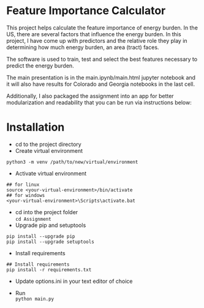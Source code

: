 Feature Importance Calculator
========
This project helps calculate the feature importance of energy burden. In the US, there are several factors that influence the energy burden. In this project, I have come up with predictors and the relative role they play in determining how much energy burden, an area (tract) faces.

The software is used to train, test and select the best features necessary to predict the energy burden.

The main presentation is in the main.ipynb/main.html jupyter notebook and it will also have results for Colorado and Georgia notebooks in the last cell.

Additionally, I also packaged the assignment into an app for better modularization and readability that you can be run via instructions below:

# Installation
* cd to the project directory  
* Create virtual environment  
```
python3 -m venv /path/to/new/virtual/environment
```
* Activate virtual environment  
```
## for linux
source <your-virtual-environment>/bin/activate
## for windows
<your-virtual-environment>\Scripts\activate.bat
```
* cd into the project folder  
`cd Assignment`
* Upgrade pip and setuptools
```
pip install --upgrade pip
pip install --upgrade setuptools
```

* Install requirements  
```
## Install requirements
pip install -r requirements.txt
```

* Update options.ini in your text editor of choice  

* Run  
`python main.py`
